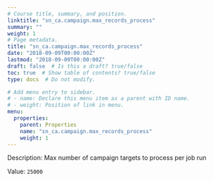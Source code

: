 ```yaml
---
# Course title, summary, and position.
linktitle: "sn_ca.campaign.max_records_process"
summary: ""
weight: 1
# Page metadata.
title: "sn_ca.campaign.max_records_process"
date: "2018-09-09T00:00:00Z"
lastmod: "2018-09-09T00:00:00Z"
draft: false  # Is this a draft? true/false
toc: true  # Show table of contents? true/false
type: docs  # Do not modify.

# Add menu entry to sidebar.
# - name: Declare this menu item as a parent with ID name.
# - weight: Position of link in menu.
menu:
  properties:
    parent: Properties
    name: "sn_ca.campaign.max_records_process"
    weight: 1
---
```


Description: Max number of campaign targets to process per job run


Value: `25000`
